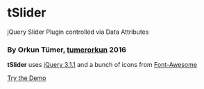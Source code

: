 # tSlider
jQuery Slider Plugin controlled via Data Attributes

### By Orkun Tümer, [tumerorkun](http://tumerorkun.com/) 2016

**tSlider** uses [jQuery 3.1.1](https://ajax.googleapis.com/ajax/libs/jquery/3.1.1/jquery.min.js "jQuery") and a bunch of icons from [Font-Awesome](https://use.fontawesome.com/a0eb305f86.js "Font Awesome")

[Try the Demo](http://www.tumerorkun.com/tSlider/ "Demo")
